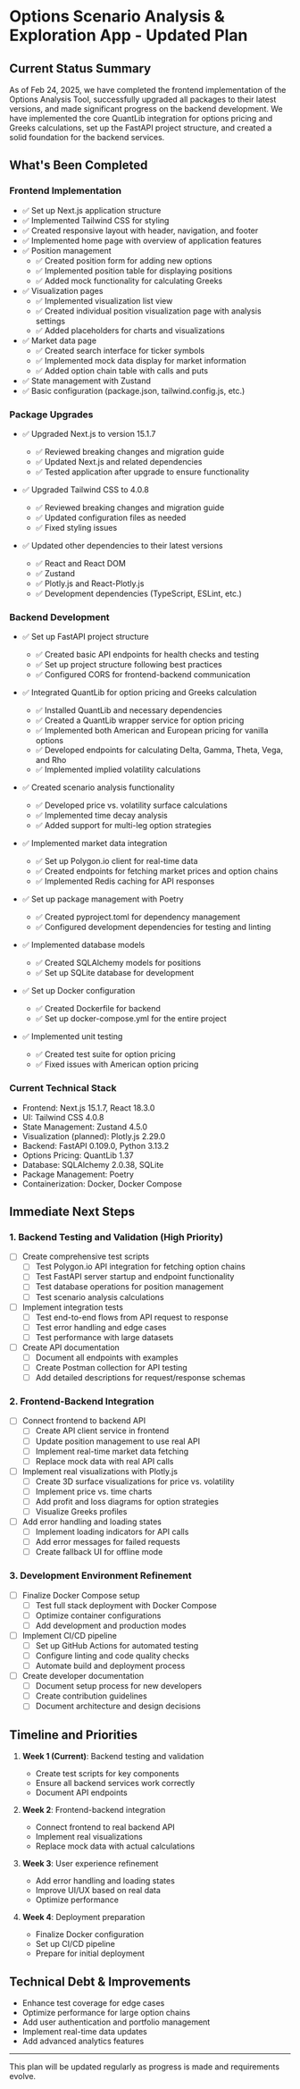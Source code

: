 # Options Scenario Analysis & Exploration App - Updated Plan

## Current Status Summary

As of Feb 24, 2025, we have completed the frontend implementation of the Options Analysis Tool, successfully upgraded all packages to their latest versions, and made significant progress on the backend development. We have implemented the core QuantLib integration for options pricing and Greeks calculations, set up the FastAPI project structure, and created a solid foundation for the backend services.

## What's Been Completed

### Frontend Implementation

- ✅ Set up Next.js application structure 
- ✅ Implemented Tailwind CSS for styling
- ✅ Created responsive layout with header, navigation, and footer
- ✅ Implemented home page with overview of application features
- ✅ Position management
  - ✅ Created position form for adding new options
  - ✅ Implemented position table for displaying positions
  - ✅ Added mock functionality for calculating Greeks
- ✅ Visualization pages
  - ✅ Implemented visualization list view
  - ✅ Created individual position visualization page with analysis settings
  - ✅ Added placeholders for charts and visualizations
- ✅ Market data page
  - ✅ Created search interface for ticker symbols
  - ✅ Implemented mock data display for market information
  - ✅ Added option chain table with calls and puts
- ✅ State management with Zustand
- ✅ Basic configuration (package.json, tailwind.config.js, etc.)

### Package Upgrades

- ✅ Upgraded Next.js to version 15.1.7
  - ✅ Reviewed breaking changes and migration guide
  - ✅ Updated Next.js and related dependencies
  - ✅ Tested application after upgrade to ensure functionality
  
- ✅ Upgraded Tailwind CSS to 4.0.8
  - ✅ Reviewed breaking changes and migration guide
  - ✅ Updated configuration files as needed
  - ✅ Fixed styling issues

- ✅ Updated other dependencies to their latest versions
  - ✅ React and React DOM
  - ✅ Zustand
  - ✅ Plotly.js and React-Plotly.js
  - ✅ Development dependencies (TypeScript, ESLint, etc.)

### Backend Development

- ✅ Set up FastAPI project structure
  - ✅ Created basic API endpoints for health checks and testing
  - ✅ Set up project structure following best practices
  - ✅ Configured CORS for frontend-backend communication

- ✅ Integrated QuantLib for option pricing and Greeks calculation
  - ✅ Installed QuantLib and necessary dependencies
  - ✅ Created a QuantLib wrapper service for option pricing
  - ✅ Implemented both American and European pricing for vanilla options
  - ✅ Developed endpoints for calculating Delta, Gamma, Theta, Vega, and Rho
  - ✅ Implemented implied volatility calculations

- ✅ Created scenario analysis functionality
  - ✅ Developed price vs. volatility surface calculations
  - ✅ Implemented time decay analysis
  - ✅ Added support for multi-leg option strategies

- ✅ Implemented market data integration
  - ✅ Set up Polygon.io client for real-time data
  - ✅ Created endpoints for fetching market prices and option chains
  - ✅ Implemented Redis caching for API responses

- ✅ Set up package management with Poetry
  - ✅ Created pyproject.toml for dependency management
  - ✅ Configured development dependencies for testing and linting

- ✅ Implemented database models
  - ✅ Created SQLAlchemy models for positions
  - ✅ Set up SQLite database for development

- ✅ Set up Docker configuration
  - ✅ Created Dockerfile for backend
  - ✅ Set up docker-compose.yml for the entire project

- ✅ Implemented unit testing
  - ✅ Created test suite for option pricing
  - ✅ Fixed issues with American option pricing

### Current Technical Stack

- Frontend: Next.js 15.1.7, React 18.3.0
- UI: Tailwind CSS 4.0.8
- State Management: Zustand 4.5.0
- Visualization (planned): Plotly.js 2.29.0
- Backend: FastAPI 0.109.0, Python 3.13.2
- Options Pricing: QuantLib 1.37
- Database: SQLAlchemy 2.0.38, SQLite
- Package Management: Poetry
- Containerization: Docker, Docker Compose

## Immediate Next Steps

### 1. Backend Testing and Validation (High Priority)

- [ ] Create comprehensive test scripts
  - [ ] Test Polygon.io API integration for fetching option chains
  - [ ] Test FastAPI server startup and endpoint functionality
  - [ ] Test database operations for position management
  - [ ] Test scenario analysis calculations

- [ ] Implement integration tests
  - [ ] Test end-to-end flows from API request to response
  - [ ] Test error handling and edge cases
  - [ ] Test performance with large datasets

- [ ] Create API documentation
  - [ ] Document all endpoints with examples
  - [ ] Create Postman collection for API testing
  - [ ] Add detailed descriptions for request/response schemas

### 2. Frontend-Backend Integration

- [ ] Connect frontend to backend API
  - [ ] Create API client service in frontend
  - [ ] Update position management to use real API
  - [ ] Implement real-time market data fetching
  - [ ] Replace mock data with real API calls

- [ ] Implement real visualizations with Plotly.js
  - [ ] Create 3D surface visualizations for price vs. volatility
  - [ ] Implement price vs. time charts
  - [ ] Add profit and loss diagrams for option strategies
  - [ ] Visualize Greeks profiles

- [ ] Add error handling and loading states
  - [ ] Implement loading indicators for API calls
  - [ ] Add error messages for failed requests
  - [ ] Create fallback UI for offline mode

### 3. Development Environment Refinement

- [ ] Finalize Docker Compose setup
  - [ ] Test full stack deployment with Docker Compose
  - [ ] Optimize container configurations
  - [ ] Add development and production modes

- [ ] Implement CI/CD pipeline
  - [ ] Set up GitHub Actions for automated testing
  - [ ] Configure linting and code quality checks
  - [ ] Automate build and deployment process

- [ ] Create developer documentation
  - [ ] Document setup process for new developers
  - [ ] Create contribution guidelines
  - [ ] Document architecture and design decisions

## Timeline and Priorities

1. **Week 1 (Current)**: Backend testing and validation
   - Create test scripts for key components
   - Ensure all backend services work correctly
   - Document API endpoints

2. **Week 2**: Frontend-backend integration
   - Connect frontend to real backend API
   - Implement real visualizations
   - Replace mock data with actual calculations

3. **Week 3**: User experience refinement
   - Add error handling and loading states
   - Improve UI/UX based on real data
   - Optimize performance

4. **Week 4**: Deployment preparation
   - Finalize Docker configuration
   - Set up CI/CD pipeline
   - Prepare for initial deployment

## Technical Debt & Improvements

- Enhance test coverage for edge cases
- Optimize performance for large option chains
- Add user authentication and portfolio management
- Implement real-time data updates
- Add advanced analytics features

---

This plan will be updated regularly as progress is made and requirements evolve. 